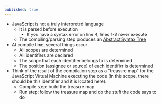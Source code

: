 ```yaml
---
published: true
---
```

- JavaScript is not a truly interpreted language
    - It is parsed before execution
        - If you have a syntax error on line 4, lines 1-3 never execute
    - The compiling/parsing step produces an [Abstract Syntax Tree](https://en.wikipedia.org/wiki/Abstract_syntax_tree)
- At compile time, several things occur
    - All scopes are determined
    - All identifiers are declared
    - The scope that each identifier belongs to is determined
    - The position (assignee or source) of each identifier is determined
- Think of the result of the compilation step as a "treasure map" for the JavaScript Virtual Machine executing the code (in this scope, there should be this identifier and it is located here).
    - Compile step: build the treasure map
    - Run step: follow the treasure map and do the stuff the code says to do